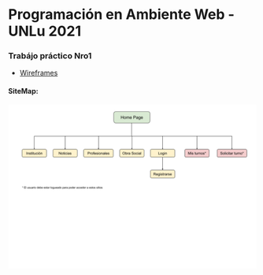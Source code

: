 # Programación en Ambiente Web - UNLu 2021

### Trabájo práctico Nro1
* [Wireframes](https://www.figma.com/file/jQMMTd8Lr03jn2oPnYBbGK/PAW)
#### SiteMap:
![sitemap](https://raw.githubusercontent.com/lucasrk00/PAW-2021/master/images/Sitemap.png)
